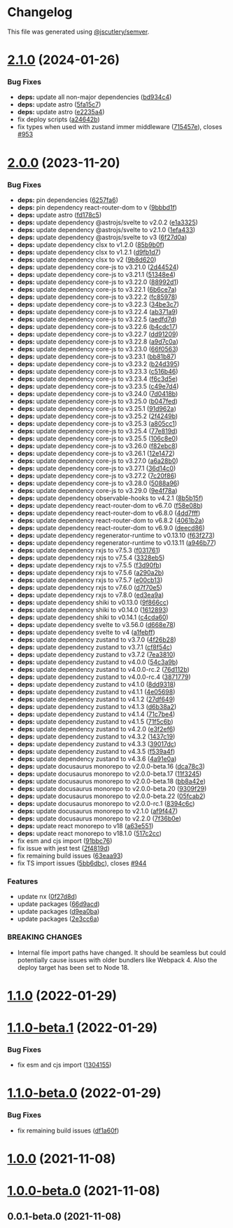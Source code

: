 # Changelog

This file was generated using [@jscutlery/semver](https://github.com/jscutlery/semver).

# [2.1.0](https://github.com/patdx/zustand-rx/compare/v2.0.0...v2.1.0) (2024-01-26)

### Bug Fixes

- **deps:** update all non-major dependencies ([bd934c4](https://github.com/patdx/zustand-rx/commit/bd934c4a62a0f340c0e9c2c931644b5882ff45dc))
- **deps:** update astro ([5fa15c7](https://github.com/patdx/zustand-rx/commit/5fa15c7ded2053354ab5139a60729d72798fe8aa))
- **deps:** update astro ([e2235a4](https://github.com/patdx/zustand-rx/commit/e2235a4d70bf8187e69945a1c30168787a8f1756))
- fix deploy scripts ([a24642b](https://github.com/patdx/zustand-rx/commit/a24642b6fc8c9d1f1bcb12d9193acf9e2d1a669e))
- fix types when used with zustand immer middleware ([715457e](https://github.com/patdx/zustand-rx/commit/715457e4c208be5f5344cb70915c75bde7d47882)), closes [#953](https://github.com/patdx/zustand-rx/issues/953)

# [2.0.0](https://github.com/patdx/zustand-rx/compare/v1.0.0...v2.0.0) (2023-11-20)

### Bug Fixes

- **deps:** pin dependencies ([6257fa6](https://github.com/patdx/zustand-rx/commit/6257fa63d98763244a2b03b56e3b96d4ea0b38c9))
- **deps:** pin dependency react-router-dom to v ([9bbbd1f](https://github.com/patdx/zustand-rx/commit/9bbbd1f3c8f265601103dd1368ebff7427ac8944))
- **deps:** update astro ([fd178c5](https://github.com/patdx/zustand-rx/commit/fd178c5d284b3fca9adb45f29473da25e3a7f134))
- **deps:** update dependency @astrojs/svelte to v2.0.2 ([e1a3325](https://github.com/patdx/zustand-rx/commit/e1a3325c0ca15418030e34b83d9fff692047dcd4))
- **deps:** update dependency @astrojs/svelte to v2.1.0 ([1efa433](https://github.com/patdx/zustand-rx/commit/1efa433a68e40ac8ef643eb4132bb1520080785d))
- **deps:** update dependency @astrojs/svelte to v3 ([6f27d0a](https://github.com/patdx/zustand-rx/commit/6f27d0a8cb970ab194ffe2c31f1d269cff11f323))
- **deps:** update dependency clsx to v1.2.0 ([85b9b0f](https://github.com/patdx/zustand-rx/commit/85b9b0fa062a47984802ee3d484de2372e202a19))
- **deps:** update dependency clsx to v1.2.1 ([d9fb1d7](https://github.com/patdx/zustand-rx/commit/d9fb1d7954d763d7263539cf2f872f278d1fda8c))
- **deps:** update dependency clsx to v2 ([9b8d620](https://github.com/patdx/zustand-rx/commit/9b8d620b8ee3622055baba9e70d1f5a608b43e23))
- **deps:** update dependency core-js to v3.21.0 ([2d44524](https://github.com/patdx/zustand-rx/commit/2d445242cec60daf1d03f7c25a8c171b4df8f388))
- **deps:** update dependency core-js to v3.21.1 ([51348e4](https://github.com/patdx/zustand-rx/commit/51348e4b728c37b8c4776d7e2c4a70d9045522dc))
- **deps:** update dependency core-js to v3.22.0 ([88992d1](https://github.com/patdx/zustand-rx/commit/88992d11ce8c3a1bfead4f992496333e4bc0625a))
- **deps:** update dependency core-js to v3.22.1 ([6b6ce7a](https://github.com/patdx/zustand-rx/commit/6b6ce7a5499c4eb4a579f5f06cd8bc90a87048d4))
- **deps:** update dependency core-js to v3.22.2 ([fc85978](https://github.com/patdx/zustand-rx/commit/fc859782aac3b77bfb69d4116b40838d3defaf7a))
- **deps:** update dependency core-js to v3.22.3 ([34be3c7](https://github.com/patdx/zustand-rx/commit/34be3c7b364870788cf17e9f024bbc04066a4db8))
- **deps:** update dependency core-js to v3.22.4 ([ab371a9](https://github.com/patdx/zustand-rx/commit/ab371a92e2189b795f8112181af45eaa9d21ff51))
- **deps:** update dependency core-js to v3.22.5 ([aedfd7d](https://github.com/patdx/zustand-rx/commit/aedfd7d19f17b815c2412fd7ef302395336d82fd))
- **deps:** update dependency core-js to v3.22.6 ([b4cdc17](https://github.com/patdx/zustand-rx/commit/b4cdc170a3c80ff53837f89b94814d4df2c0230a))
- **deps:** update dependency core-js to v3.22.7 ([dd91209](https://github.com/patdx/zustand-rx/commit/dd91209cdd49f814800420eff7e8c5b4dc0e6e9f))
- **deps:** update dependency core-js to v3.22.8 ([a9d7c0a](https://github.com/patdx/zustand-rx/commit/a9d7c0ab0721c3984062c7dbbdddd0b342771b18))
- **deps:** update dependency core-js to v3.23.0 ([66f0563](https://github.com/patdx/zustand-rx/commit/66f05637ac3471dfae0505ddba66b27620325f5d))
- **deps:** update dependency core-js to v3.23.1 ([bb81b87](https://github.com/patdx/zustand-rx/commit/bb81b87e00989fdd22a99f88d54c07461a1db8f7))
- **deps:** update dependency core-js to v3.23.2 ([b24d395](https://github.com/patdx/zustand-rx/commit/b24d395395358afe5d7dce18a9a423e69dbb6424))
- **deps:** update dependency core-js to v3.23.3 ([c516b46](https://github.com/patdx/zustand-rx/commit/c516b46a9a40ee555a96223fec426db4aca4122e))
- **deps:** update dependency core-js to v3.23.4 ([f6c3d5e](https://github.com/patdx/zustand-rx/commit/f6c3d5eadc9d7b622ce2a2fc4e6a59fceb9d9764))
- **deps:** update dependency core-js to v3.23.5 ([c49e7d4](https://github.com/patdx/zustand-rx/commit/c49e7d43ff4a23a9889a6b5730e7dbb169f8c714))
- **deps:** update dependency core-js to v3.24.0 ([7d0418b](https://github.com/patdx/zustand-rx/commit/7d0418b41a28cd7f58887e661622d6dedf27e8b1))
- **deps:** update dependency core-js to v3.25.0 ([b047fed](https://github.com/patdx/zustand-rx/commit/b047fed25e53d487b95bfb5f8dad3880f0f4c6f6))
- **deps:** update dependency core-js to v3.25.1 ([91d962a](https://github.com/patdx/zustand-rx/commit/91d962a425fa3acf3a7a635dc4ad1d6d28fd1237))
- **deps:** update dependency core-js to v3.25.2 ([2f4249b](https://github.com/patdx/zustand-rx/commit/2f4249b1b94a1ad4b1601803f2395fa74310a9b6))
- **deps:** update dependency core-js to v3.25.3 ([a805cc1](https://github.com/patdx/zustand-rx/commit/a805cc1277a203822628620ab0c3eea5872e709e))
- **deps:** update dependency core-js to v3.25.4 ([77e819d](https://github.com/patdx/zustand-rx/commit/77e819d875202d777d4377019ad55623931b99f2))
- **deps:** update dependency core-js to v3.25.5 ([106c8e0](https://github.com/patdx/zustand-rx/commit/106c8e0876493f4daab3d19366f7300788910ecb))
- **deps:** update dependency core-js to v3.26.0 ([f82ebc8](https://github.com/patdx/zustand-rx/commit/f82ebc8ff7372e5fd1abebc850cb678057ec5cab))
- **deps:** update dependency core-js to v3.26.1 ([12e1472](https://github.com/patdx/zustand-rx/commit/12e14721dd7b8fecc999bcf5c200ecbf433c2064))
- **deps:** update dependency core-js to v3.27.0 ([a6a28b0](https://github.com/patdx/zustand-rx/commit/a6a28b0a5d846a4c88853b38f87a577cefafb455))
- **deps:** update dependency core-js to v3.27.1 ([36d14c0](https://github.com/patdx/zustand-rx/commit/36d14c040f00d11d57a55436f1841c40ef309a8b))
- **deps:** update dependency core-js to v3.27.2 ([7c20f86](https://github.com/patdx/zustand-rx/commit/7c20f86f5903bcbdfcaf94f19556033f42953356))
- **deps:** update dependency core-js to v3.28.0 ([5088a96](https://github.com/patdx/zustand-rx/commit/5088a963f1f1cde692fd40757b964047ad98b5b2))
- **deps:** update dependency core-js to v3.29.0 ([9e4f78a](https://github.com/patdx/zustand-rx/commit/9e4f78aaa63764065e82705c0de867fb68967bb1))
- **deps:** update dependency observable-hooks to v4.2.1 ([8b5b15f](https://github.com/patdx/zustand-rx/commit/8b5b15f4097e2afd8d134526f1be1af8668bd23d))
- **deps:** update dependency react-router-dom to v6.7.0 ([f58e08b](https://github.com/patdx/zustand-rx/commit/f58e08b85f69d101e4400008f66b9e10514c190c))
- **deps:** update dependency react-router-dom to v6.8.0 ([4dd7fff](https://github.com/patdx/zustand-rx/commit/4dd7fff26fd6d2ca90175483e2af485cf515effa))
- **deps:** update dependency react-router-dom to v6.8.2 ([4061b2a](https://github.com/patdx/zustand-rx/commit/4061b2adba7735adc7f42658685e9b8abb675bec))
- **deps:** update dependency react-router-dom to v6.9.0 ([deecd86](https://github.com/patdx/zustand-rx/commit/deecd86bac17de011ca192910bed12fbb69eba38))
- **deps:** update dependency regenerator-runtime to v0.13.10 ([f63f273](https://github.com/patdx/zustand-rx/commit/f63f2738f9d7358b76e0a225a5a855babe877418))
- **deps:** update dependency regenerator-runtime to v0.13.11 ([a946b77](https://github.com/patdx/zustand-rx/commit/a946b77982c9fff396d7b0a5f7d921032ad191bb))
- **deps:** update dependency rxjs to v7.5.3 ([f031761](https://github.com/patdx/zustand-rx/commit/f0317612411972e65eba0c5b53b34803480894a5))
- **deps:** update dependency rxjs to v7.5.4 ([3328eb5](https://github.com/patdx/zustand-rx/commit/3328eb5e011426ee0877968d218bd1d833a06b54))
- **deps:** update dependency rxjs to v7.5.5 ([f3d90fb](https://github.com/patdx/zustand-rx/commit/f3d90fb0238c2ca5d183f46426da8b88f0106ce0))
- **deps:** update dependency rxjs to v7.5.6 ([a290a2b](https://github.com/patdx/zustand-rx/commit/a290a2bf956d3b350f5f68e1a1caaf675ed349ec))
- **deps:** update dependency rxjs to v7.5.7 ([e00cb13](https://github.com/patdx/zustand-rx/commit/e00cb1367b3b39f91f1e31a4b72bd08f7715958d))
- **deps:** update dependency rxjs to v7.6.0 ([d7f70e5](https://github.com/patdx/zustand-rx/commit/d7f70e54b8e1f0f03f83bfe75bc361a1f1f00db9))
- **deps:** update dependency rxjs to v7.8.0 ([ed3ea9a](https://github.com/patdx/zustand-rx/commit/ed3ea9a159471cc84221f032317fa0d1c3205c7d))
- **deps:** update dependency shiki to v0.13.0 ([9f866cc](https://github.com/patdx/zustand-rx/commit/9f866cc286287ff18f935e253167776190801422))
- **deps:** update dependency shiki to v0.14.0 ([1612893](https://github.com/patdx/zustand-rx/commit/161289338c9aee719357f6c19db93167e1f38840))
- **deps:** update dependency shiki to v0.14.1 ([c4cda60](https://github.com/patdx/zustand-rx/commit/c4cda60412a65b7e655625ba944f2855e9a995d6))
- **deps:** update dependency svelte to v3.56.0 ([d668e78](https://github.com/patdx/zustand-rx/commit/d668e7850192457cb3b049a5d860fae8925302e8))
- **deps:** update dependency svelte to v4 ([a1febff](https://github.com/patdx/zustand-rx/commit/a1febff01d0efb81d0245c6d9c593be6169e21b9))
- **deps:** update dependency zustand to v3.7.0 ([4f26b28](https://github.com/patdx/zustand-rx/commit/4f26b281cff3119ee653607f3e85864901547cfc))
- **deps:** update dependency zustand to v3.7.1 ([cf8f54c](https://github.com/patdx/zustand-rx/commit/cf8f54c8f370504659afed946476c4644f2f4d91))
- **deps:** update dependency zustand to v3.7.2 ([7ea3810](https://github.com/patdx/zustand-rx/commit/7ea38106b33da811d9fae5e4ed9509cbf8d31cd8))
- **deps:** update dependency zustand to v4.0.0 ([54c3a9b](https://github.com/patdx/zustand-rx/commit/54c3a9bb72031431f329f72528025c5062e3009e))
- **deps:** update dependency zustand to v4.0.0-rc.2 ([76d112b](https://github.com/patdx/zustand-rx/commit/76d112b9c22d8a7da5da07bd5f474d27bf3345e4))
- **deps:** update dependency zustand to v4.0.0-rc.4 ([3871779](https://github.com/patdx/zustand-rx/commit/3871779ab680adf7f019a2c54a8658f2f850b711))
- **deps:** update dependency zustand to v4.1.0 ([8dd9318](https://github.com/patdx/zustand-rx/commit/8dd9318aa549b0b4c93320f1a7b3d36582b03cf2))
- **deps:** update dependency zustand to v4.1.1 ([4e05698](https://github.com/patdx/zustand-rx/commit/4e056986adcbb594dc02ff1834555d59894a3032))
- **deps:** update dependency zustand to v4.1.2 ([27df649](https://github.com/patdx/zustand-rx/commit/27df649497d847af22e3763601f2cac7bb7632dd))
- **deps:** update dependency zustand to v4.1.3 ([d6b38a2](https://github.com/patdx/zustand-rx/commit/d6b38a2427ad336bcf007157fc12e22e50fac0b7))
- **deps:** update dependency zustand to v4.1.4 ([71c7be4](https://github.com/patdx/zustand-rx/commit/71c7be429b325b74a283dbc4a96887d83c6f2bf4))
- **deps:** update dependency zustand to v4.1.5 ([71f5c6b](https://github.com/patdx/zustand-rx/commit/71f5c6b425db92fc25bd2a74178a8655c1d8d0bb))
- **deps:** update dependency zustand to v4.2.0 ([e3f2ef6](https://github.com/patdx/zustand-rx/commit/e3f2ef66a81322aa45653c9a90d744ddf1d1cca6))
- **deps:** update dependency zustand to v4.3.2 ([1437c19](https://github.com/patdx/zustand-rx/commit/1437c1950422a91b5a7944dc10bdbe2b318d00b3))
- **deps:** update dependency zustand to v4.3.3 ([39017dc](https://github.com/patdx/zustand-rx/commit/39017dcef6ad6341e2ae5c1da646a0cee357ad60))
- **deps:** update dependency zustand to v4.3.5 ([f539a4f](https://github.com/patdx/zustand-rx/commit/f539a4f058d8ffd2debcb4f21f87318ab6834058))
- **deps:** update dependency zustand to v4.3.6 ([4a91e0a](https://github.com/patdx/zustand-rx/commit/4a91e0aeb6498c1e13efc02e6f2e5d3ea8055a41))
- **deps:** update docusaurus monorepo to v2.0.0-beta.16 ([dca78c3](https://github.com/patdx/zustand-rx/commit/dca78c3a54c18da8367de4d7c1163727b295e0df))
- **deps:** update docusaurus monorepo to v2.0.0-beta.17 ([11f3245](https://github.com/patdx/zustand-rx/commit/11f3245172125278c474a934ed9658cd6965d3e1))
- **deps:** update docusaurus monorepo to v2.0.0-beta.18 ([bb8a42e](https://github.com/patdx/zustand-rx/commit/bb8a42e3a23c76c0695aed76adb97d90216a7018))
- **deps:** update docusaurus monorepo to v2.0.0-beta.20 ([9309f29](https://github.com/patdx/zustand-rx/commit/9309f29aa797237ff39741c9e00a5dbc95478428))
- **deps:** update docusaurus monorepo to v2.0.0-beta.22 ([05fcab2](https://github.com/patdx/zustand-rx/commit/05fcab272d9b12c62167d5b57d547e40356d717c))
- **deps:** update docusaurus monorepo to v2.0.0-rc.1 ([8394c6c](https://github.com/patdx/zustand-rx/commit/8394c6cead76cdc80b1b93710f300796014817f7))
- **deps:** update docusaurus monorepo to v2.1.0 ([af9f447](https://github.com/patdx/zustand-rx/commit/af9f44771df5e31f9fe0bd0d41387bbbf3557319))
- **deps:** update docusaurus monorepo to v2.2.0 ([7f36b0e](https://github.com/patdx/zustand-rx/commit/7f36b0e8a555dada51b5c63b33f7ce7312457350))
- **deps:** update react monorepo to v18 ([a63e551](https://github.com/patdx/zustand-rx/commit/a63e55111d0b36d53e94afbc272585576622d53a))
- **deps:** update react monorepo to v18.1.0 ([517c2cc](https://github.com/patdx/zustand-rx/commit/517c2cc2092bfd72cae088770979c9909fa9cef6))
- fix esm and cjs import ([91bbc76](https://github.com/patdx/zustand-rx/commit/91bbc76e7a13297d295b362d3443663851a1b01d))
- fix issue with jest test ([2f4819d](https://github.com/patdx/zustand-rx/commit/2f4819d0fed9126161b2e75cdbadb0088ae65792))
- fix remaining build issues ([63eaa93](https://github.com/patdx/zustand-rx/commit/63eaa939b2b4a9734ccddda570a2a796682fbe3e))
- fix TS import issues ([5bb6dbc](https://github.com/patdx/zustand-rx/commit/5bb6dbcc273b6b43d8c804ce5dde23f6e8577578)), closes [#944](https://github.com/patdx/zustand-rx/issues/944)

### Features

- update nx ([0f27d8d](https://github.com/patdx/zustand-rx/commit/0f27d8d1b2f38c56e0cd8eb9f2246c222aa519b0))
- update packages ([66d9acd](https://github.com/patdx/zustand-rx/commit/66d9acdccd8239a7f2f16f65a71fbb15dd390054))
- update packages ([d9ea0ba](https://github.com/patdx/zustand-rx/commit/d9ea0ba2a67b46166f90593fcd4f78616e6731d4))
- update packages ([2e3cc6a](https://github.com/patdx/zustand-rx/commit/2e3cc6aedb239645df131c33c2aeb201220c4773))

### BREAKING CHANGES

- Internal file import paths have changed. It should be seamless but could potentially cause issues with older bundlers like Webpack 4. Also the deploy target has been set to Node 18.

# [1.1.0](https://github.com/patdx/zustand-rx/compare/v1.1.0-beta.1...v1.1.0) (2022-01-29)

# [1.1.0-beta.1](https://github.com/patdx/zustand-rx/compare/v1.1.0-beta.0...v1.1.0-beta.1) (2022-01-29)

### Bug Fixes

- fix esm and cjs import ([1304155](https://github.com/patdx/zustand-rx/commit/1304155a35c1ffa8f4c32f2820cdb1d38c8f6660))

# [1.1.0-beta.0](https://github.com/patdx/zustand-rx/compare/v1.0.0...v1.1.0-beta.0) (2022-01-29)

### Bug Fixes

- fix remaining build issues ([df1a60f](https://github.com/patdx/zustand-rx/commit/df1a60f4180fc1c908f45346d96fef40779b89f0))

# [1.0.0](https://github.com/patdx/zustand-rx/compare/v1.0.0-beta.0...v1.0.0) (2021-11-08)

# [1.0.0-beta.0](https://github.com/patdx/zustand-rx/compare/v0.0.1-beta.0...v1.0.0-beta.0) (2021-11-08)

## 0.0.1-beta.0 (2021-11-08)
